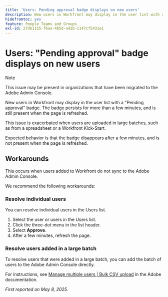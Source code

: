 ```yaml
---
title: 'Users: Pending approval badge displays on new users'
description: New users in Workfront may display in the user list with a Pending approval badge. The badge persists for more than a few minutes, and is still present when the page is refreshed.
hidefromtoc: yes
feature: People Teams and Groups
exl-id: 27db1155-f6aa-465d-a42b-1147cf5431e1
---
```

# Users: "Pending approval" badge displays on new users

>[!NOTE]
>
>This issue may be present in organizations that have been migrated to the Adobe Admin Console.

New users in Workfront may display in the user list with a "Pending approval" badge. The badge persists for more than a few minutes, and is still present when the page is refreshed.

This issue is exacerbated when users are uploaded in large batches, such as from a spreadsheet or a Workfront Kick-Start.

Expected behavior is that the badge disappears after a few minutes, and is not present when the page is refreshed.

## Workarounds

This occurs when users added to Workfront do not sync to the Adobe Admin Console. 

We recommend the following workarounds:

### Resolve individual users

You can resolve individual users in the Users list.

1. Select the user or users in the Users list.
1. Click the three-dot menu in the list header.
1. Select **Approve**.
1. After a few minutes, refresh the page.

### Resolve users added in a large batch

To resolve users that were added in a large batch, you can add the batch of users to the Adobe Admin Console directly.

For instructions, see [Manage multiple users | Bulk CSV upload](https://helpx.adobe.com/enterprise/using/bulk-upload-users.html) in the Adobe documentation.


_First reported on May 8, 2025._
